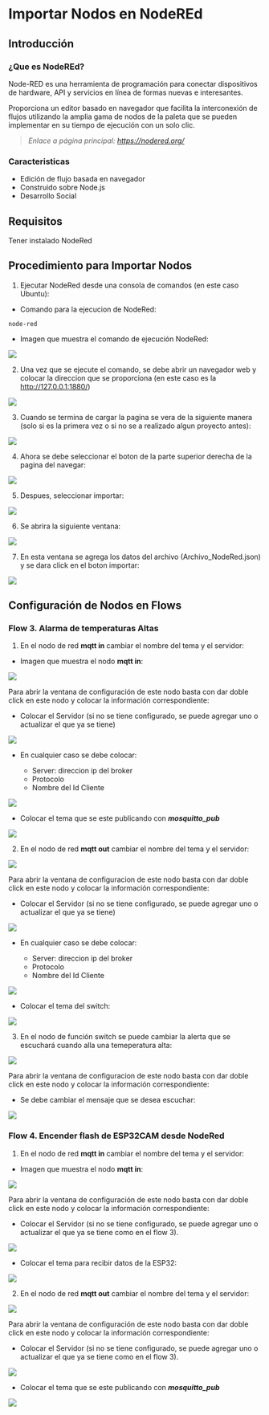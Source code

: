 # Importar Nodos en NodeREd

## Introducción
### ¿Que es NodeREd?
Node-RED es una herramienta de programación para conectar dispositivos de hardware, API y servicios en línea de formas nuevas e interesantes.

Proporciona un editor basado en navegador que facilita la interconexión de flujos utilizando la amplia gama de nodos de la paleta que se pueden implementar en su tiempo de ejecución con un solo clic.

> *Enlace a página principal: https://nodered.org/*

### Caracteristicas
- Edición de flujo basada en navegador
- Construido sobre Node.js
- Desarrollo Social

## Requisitos
Tener instalado NodeRed

## Procedimiento para Importar Nodos
1. Ejecutar NodeRed desde una consola de comandos (en este caso Ubuntu):
- Comando para la ejecucion de NodeRed:

```
node-red
```

- Imagen que muestra el comando de ejecución NodeRed:

![](https://github.com/JoseEduardoUAM/ESP32CAM_SICUAMG2/blob/main/Ejercicios/MQTT_Basic/Instrucciones/importar_nodos/Imagenes/comando_nodered.PNG)

2. Una vez que se ejecute el comando, se debe abrir un navegador web y colocar la direccion que se proporciona (en este caso es la http://127.0.0.1:1880/)

![](https://github.com/JoseEduardoUAM/ESP32CAM_SICUAMG2/blob/main/Ejercicios/MQTT_Basic/Instrucciones/importar_nodos/Imagenes/direccion_consola.PNG)

3. Cuando se termina de cargar la pagina se vera de la siguiente manera (solo si es la primera vez o si no se a realizado algun proyecto antes):

![](https://github.com/JoseEduardoUAM/ESP32CAM_SICUAMG2/blob/main/Ejercicios/MQTT_Basic/Instrucciones/importar_nodos/Imagenes/pagina_inicio.PNG)

4. Ahora se debe seleccionar el boton de la parte superior derecha de la pagina del navegar:

![](https://github.com/JoseEduardoUAM/ESP32CAM_SICUAMG2/blob/main/Ejercicios/MQTT_Basic/Instrucciones/importar_nodos/Imagenes/hamburguesa.PNG)

5. Despues, seleccionar importar:

![](https://github.com/JoseEduardoUAM/ESP32CAM_SICUAMG2/blob/main/Ejercicios/MQTT_Basic/Instrucciones/importar_nodos/Imagenes/opcion_importar.PNG)

6. Se abrira la siguiente ventana:

![](https://github.com/JoseEduardoUAM/ESP32CAM_SICUAMG2/blob/main/Ejercicios/MQTT_Basic/Instrucciones/importar_nodos/Imagenes/ventana_importar.PNG)

7. En esta ventana se agrega los datos del archivo (Archivo_NodeRed.json) y se dara click en el boton importar:

![](https://github.com/JoseEduardoUAM/ESP32CAM_SICUAMG2/blob/main/Ejercicios/MQTT_Basic/Instrucciones/importar_nodos/Imagenes/importar_json.PNG)

## Configuración de Nodos en Flows
### **Flow 3. Alarma de temperaturas Altas**
1. En el nodo de red **mqtt in** cambiar el nombre del tema y el servidor:
+ Imagen que muestra el nodo **mqtt in**:

![](https://github.com/JoseEduardoUAM/ESP32CAM_SICUAMG2/blob/main/Ejercicios/MQTT_Basic/Instrucciones/importar_nodos/Imagenes/boton_mqtt_in.PNG)

Para abrir la ventana de configuración de este nodo basta con dar doble click en este nodo y colocar la información correspondiente:

+ Colocar el Servidor (si no se tiene configurado, se puede agregar uno o actualizar el que ya se tiene)

![](https://github.com/JoseEduardoUAM/ESP32CAM_SICUAMG2/blob/main/Ejercicios/MQTT_Basic/Instrucciones/importar_nodos/Imagenes/configuracion_servidor_in.PNG)

+ En cualquier caso se debe colocar:

	+ Server: direccion ip del broker
	+ Protocolo
	+ Nombre del Id Cliente

![](https://github.com/JoseEduardoUAM/ESP32CAM_SICUAMG2/blob/main/Ejercicios/MQTT_Basic/Instrucciones/importar_nodos/Imagenes/guardar_servidor_in.PNG)

+ Colocar el tema que se este publicando con ***mosquitto_pub***

![](https://github.com/JoseEduardoUAM/ESP32CAM_SICUAMG2/blob/main/Ejercicios/MQTT_Basic/Instrucciones/importar_nodos/Imagenes/tema_configuracion_in.PNG)

2. En el nodo de red **mqtt out** cambiar el nombre del tema y el servidor:

![](https://github.com/JoseEduardoUAM/ESP32CAM_SICUAMG2/blob/main/Ejercicios/MQTT_Basic/Instrucciones/importar_nodos/Imagenes/boton_mqtt_out.PNG)

Para abrir la ventana de configuracion de este nodo basta con dar doble click en este nodo y colocar la información correspondiente:

+ Colocar el Servidor (si no se tiene configurado, se puede agregar uno o actualizar el que ya se tiene)

![](https://github.com/JoseEduardoUAM/ESP32CAM_SICUAMG2/blob/main/Ejercicios/MQTT_Basic/Instrucciones/importar_nodos/Imagenes/configuracion_servidor_in.PNG)

+ En cualquier caso se debe colocar:

	+ Server: direccion ip del broker
	+ Protocolo
	+ Nombre del Id Cliente

![](https://github.com/JoseEduardoUAM/ESP32CAM_SICUAMG2/blob/main/Ejercicios/MQTT_Basic/Instrucciones/importar_nodos/Imagenes/guardar_servidor_in.PNG)

+ Colocar el tema del switch:

![](https://github.com/JoseEduardoUAM/ESP32CAM_SICUAMG2/blob/main/Ejercicios/MQTT_Basic/Instrucciones/importar_nodos/Imagenes/tema_configuracion_out.PNG)

3. En el nodo de función switch se puede cambiar la alerta que se escuchará cuando alla una temeperatura alta:

![](https://github.com/JoseEduardoUAM/ESP32CAM_SICUAMG2/blob/main/Ejercicios/MQTT_Basic/Instrucciones/importar_nodos/Imagenes/boton_mensaje_audio.PNG)

Para abrir la ventana de configuracion de este nodo basta con dar doble click en este nodo y colocar la información correspondiente:

+ Se debe cambiar el mensaje que se desea escuchar:

![](https://github.com/JoseEduardoUAM/ESP32CAM_SICUAMG2/blob/main/Ejercicios/MQTT_Basic/Instrucciones/importar_nodos/Imagenes/configuracion_mensaje_audio.PNG)

### **Flow 4. Encender flash de ESP32CAM desde NodeRed**
1. En el nodo de red **mqtt in** cambiar el nombre del tema y el servidor:
+ Imagen que muestra el nodo **mqtt in**:

![](https://github.com/JoseEduardoUAM/ESP32CAM_SICUAMG2/blob/main/Ejercicios/MQTT_Basic/Instrucciones/importar_nodos/Imagenes/boton_mqtt_in_flash.PNG)

Para abrir la ventana de configuración de este nodo basta con dar doble click en este nodo y colocar la información correspondiente:

+ Colocar el Servidor (si no se tiene configurado, se puede agregar uno o actualizar el que ya se tiene como en el flow 3).

![](https://github.com/JoseEduardoUAM/ESP32CAM_SICUAMG2/blob/main/Ejercicios/MQTT_Basic/Instrucciones/importar_nodos/Imagenes/configuracion_servidor_in_flash.PNG)

+ Colocar el tema para recibir datos de la ESP32:

![](https://github.com/JoseEduardoUAM/ESP32CAM_SICUAMG2/blob/main/Ejercicios/MQTT_Basic/Instrucciones/importar_nodos/Imagenes/tema_configuracion_in_flash.PNG)

2. En el nodo de red **mqtt out** cambiar el nombre del tema y el servidor:

![](https://github.com/JoseEduardoUAM/ESP32CAM_SICUAMG2/blob/main/Ejercicios/MQTT_Basic/Instrucciones/importar_nodos/Imagenes/boton_mqtt_out_flash.PNG)

Para abrir la ventana de configuración de este nodo basta con dar doble click en este nodo y colocar la información correspondiente:

+ Colocar el Servidor (si no se tiene configurado, se puede agregar uno o actualizar el que ya se tiene como en el flow 3).

![](https://github.com/JoseEduardoUAM/ESP32CAM_SICUAMG2/blob/main/Ejercicios/MQTT_Basic/Instrucciones/importar_nodos/Imagenes/configuracion_servidor_out_flash.PNG)

+ Colocar el tema que se este publicando con ***mosquitto_pub***

![](https://github.com/JoseEduardoUAM/ESP32CAM_SICUAMG2/blob/main/Ejercicios/MQTT_Basic/Instrucciones/importar_nodos/Imagenes/tema_configuracion_out.PNG)
